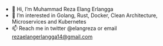 - 👋 Hi, I’m Muhammad Reza Elang Erlangga
- 👀 I’m interested in Golang, Rust, Docker, Clean Architecture, Microservices and Kubernetes
- 📫 Reach me in twitter @elangreza or email rezaelangerlangga14@gmail.com

<!---
elangreza14/elangreza14 is a ✨ special ✨ repository because its `README.md` (this file) appears on your GitHub profile.
You can click the Preview link to take a look at your changes.
--->
